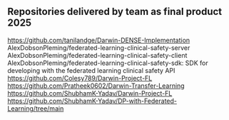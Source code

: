 ## Repositories delivered by team as final product 2025 

https://github.com/tanilandge/Darwin-DENSE-Implementation
AlexDobsonPleming/federated-learning-clinical-safety-server
AlexDobsonPleming/federated-learning-clinical-safety-client
AlexDobsonPleming/federated-learning-clinical-safety-sdk: SDK for developing with the federated learning clinical safety API
https://github.com/Colesy789/Darwin-Project-FL
https://github.com/Pratheek0602/Darwin-Transfer-Learning
https://github.com/ShubhamK-Yadav/Darwin-Project-FL
https://github.com/ShubhamK-Yadav/DP-with-Federated-Learning/tree/main
